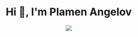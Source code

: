 <h1 align="center">Hi 👋, I'm Plamen Angelov</h1>
<p align="center">
<img align="center" src="[https://github.com/eroval/eroval/blob/master/img/background.png](https://github.com/PmnAngelov/pmnangelov/blob/main/img/26533-data-management.png)" />
</p>
<br />



